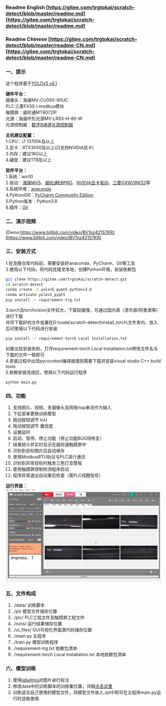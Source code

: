 ### Readme English [https://gitee.com/trgtokai/scratch-detect/blob/master/readme.md](https://gitee.com/trgtokai/scratch-detect/blob/master/readme.md)
### Readme Chinese [https://gitee.com/trgtokai/scratch-detect/blob/master/readme-CN.md](https://gitee.com/trgtokai/scratch-detect/blob/master/readme-CN.md)
### 一、提示

这个程序基于[YOLOv5 v6.1](https://github.com/ultralytics/yolov5/tree/v6.1)

**硬件平台：** <br>
摄像头：海康MV-CU050-90UC<br>
PLC:三菱FX3S＋modbus模块<br>
触摸屏：威纶通MT8072IP<br>
光源：海康环形光源MV-LRSS-H-80-W<br>
光源控制器：[数字8通道光源控制器](https://detail.tmall.com/item.htm?abbucket=1&id=656543446110&rn=21d65f2d271defe4d3b29e10ced9b2a5&spm=a1z10.5-b.w4011-23573612475.52.201646d6ZWIsQh&skuId=4738283905874)<br>

**主机建议配置：**<br>
1.CPU：i7 13700k及以上<br>
2.显卡：RTX3050及以上(只支持NVIDIA显卡)<br>
3.内存：建议16G以上<br>
4.硬盘：建议1TB及以上<br>

**软件平台：**<br>
1.系统：win10<br>
2.驱动：[海康MVS](https://www.hikrobotics.com/cn2/source/support/software/MVS_STD_4.3.2_240529.zip)、[威纶通EBPRO](https://www.weinview.cn/Admin/Others/DownloadsPage.aspx?nid=3&id=10917&tag=0&ref=download&t=a4ff8b5703a191fe)、[NVIDIA显卡驱动](https://cn.download.nvidia.com/Windows/555.99/555.99-desktop-win10-win11-64bit-international-nsd-dch-whql.exe)、[三菱GXWORKS2](https://www.mitsubishielectric-fa.cn/site/file-software-detail?id=18)等<br>
3.系统环境：[anaconda](https://repo.anaconda.com/archive/Anaconda3-2024.02-1-Windows-x86_64.exe)<br>
4.PythonIDE：[PyCharm Community Edition](https://www.jetbrains.com/pycharm/download/download-thanks.html?platform=windows&code=PCC)<br>
5.Python版本：Python3.8<br>
6.插件：[Git](https://git-scm.com/download/win)

### 二、演示视频

[Demo:https://www.bilibili.com/video/BV1nz421S7KR](https://www.bilibili.com/video/BV1nz421S7KR)

### 三、安装方式

1.在克隆仓库代码前，需要安装好anaconda、PyCharm、Git等工具<br>
2.使用以下代码，将代码克隆至本地，创建Python环境，安装依赖包

```bash
git clone https://gitee.com/trgtokai/scratch-detect.git
cd scratch-detect
conda create -n yolov5_pyqt5 python=3.8
conda activate yolov5_pyqt5
pip install -r requirement-trg.txt
```
3.torch及torchvision文件较大，下载较缓慢，可通过国内源（清华源/阿里源等）进行下载<br>
并将下载好的文件放置在D:\code\scratch-detect\install_torch\文件夹内、放入后可使用以下代码进行安装
```bash
pip install -r requirement-torch Local Installation.txt
```
如果出现安装失败，打开requirement-torch Local Installation.txt修改文件名与下载的文件一致即可<br>
4.安装过程中出现pycocotool编译报错则需要下载并安装visual studio C++ build tools<br>
5.依赖安装完成后，使用以下代码运行程序
```bash
python main.py
```

### 四、功能

1. 支持图片、视频、多摄像头及网络rtsp串流作为输入
2. 下拉菜单更换训练模型
3. 拖动按钮调节 IoU
4. 拖动按钮调节 置信度
5. 设置延时
6. 启动、暂停、停止功能（停止功能BUG待修复）
7. 结果统计并实时显示在威纶通触摸屏中
8. 识别到目标图片后自动保存
9. 使用ModbusRTU协议与PLC进行通讯 
10. 识别到异常目标时触发三色灯及警报
11. 使用触摸屏控制检测程序启动
12. 程序异常退出自动重启检查（需PLC线圈信号）

**运行界面：**
![输入图片说明](imgs/%E7%BA%BF%E4%B8%8A%E6%A3%80%E6%9F%A5%5B00_10_57%5D%5B20240605-174147%5D.png)

### 五、文件构成

1. ./data/ 训练脚本
2. ./pt/ 模型文件储存位置
3. ./plc/ PLC工程文件及触摸屏工程文件
4. ./runs/ 运行结果储存位置
5. ./ui_files/ GUI可视化界面源代码储存位置
6. ./main.py 主程序
7. ./train.py 模型训练程序
8. ./requirement-trg.txt 依赖包清单
9. ./requirement-torch Local Installation.txt 本地依赖包清单

### 六、模型训练
1. 使用[labelImg](https://blog.csdn.net/klaus_x/article/details/106854136)对图片进行标注
2. 修改data中的训练脚本的训练集位置，详细[点击这里](https://blog.csdn.net/qq_45945548/article/details/121701492)
3. 训练适合自己使用的模型文件，将模型文件放入./pt中即可在主程序main.py运行时选取使用